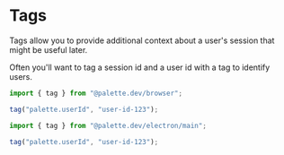 # Tags

Tags allow you to provide additional context about a user's session that might be useful later.

Often you'll want to tag a session id and a user id with a tag to identify users.

<Tabs>
<TabItem value="browser" label="Browser">

```ts
import { tag } from "@palette.dev/browser";

tag("palette.userId", "user-id-123");
```

</TabItem>

<TabItem value="electron" label="Electron">

```ts
import { tag } from "@palette.dev/electron/main";

tag("palette.userId", "user-id-123");
```

</TabItem>
</Tabs>
